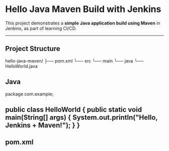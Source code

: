 # Hello Java Maven Build with Jenkins

This project demonstrates a **simple Java application build using Maven** in Jenkins, as part of learning CI/CD.

---

## **Project Structure**

hello-java-maven/
├── pom.xml
└── src
└── main
└── java
└── HelloWorld.java

## Java
package com.example;

public class HelloWorld {
    public static void main(String[] args) {
        System.out.println("Hello, Jenkins + Maven!");
    }
}
------
## pom.xml
